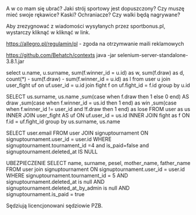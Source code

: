 A w co mam się ubrać? Jaki strój sportowy jest dopuszczony?
Czy muszę mieć swoje rękawice? Kaski? Ochraniacze?
Czy walki będą nagrywane?

Aby zrezygnować z wiadomości wysyłanych przez sportbonus.pl, wystarczy kliknąć w kliknąć w link.


https://allegro.pl/regulamin/pl - zgoda na otrzymwanie maili reklamowych

https://github.com/Behatch/contexts
java -jar selenium-server-standalone-3.8.1.jar


select u.name, u.surname,
  sum(f.winner_id = u.id) as w,
  sum(f.draw) as d,
  count(*) - sum(f.draw) - sum(f.winner_id = u.id) as l
from user u join user_fight uf on uf.user_id = u.id join fight f on uf.fight_id = f.id group by u.id

SELECT us.surname, us.name
  ,sum(case when f.draw then 1 else 0 end) AS draw
  ,sum(case when f.winner_id = us.id then 1 end) as win
  ,sum(case when f.winner_id != user_id and !f.draw then 1 end) as lose
FROM user as us
  INNER JOIN user_fight AS uf
    ON uf.user_id = us.id
  INNER JOIN fight as f
    ON f.id = uf.fight_id
group by us.surname, us.name

SELECT user.email
FROM user
JOIN signuptournament ON signuptournament.user_id = user.id
WHERE signuptournament.tournament_id =4 and is_paid=false and signuptournament.deleted_at IS NULL

UBEZPIECZENIE
SELECT name, surname, pesel, mother_name, father_name FROM user
join signuptournament ON signuptournament.user_id = user.id
WHERE signuptournament.tournament_id = 5
AND signuptournament.deleted_at is null 
AND signuptournament.deleted_at_by_admin is null
AND signuptournament.is_paid = true

Sędziują licencjonowani sędziowie PZB.

